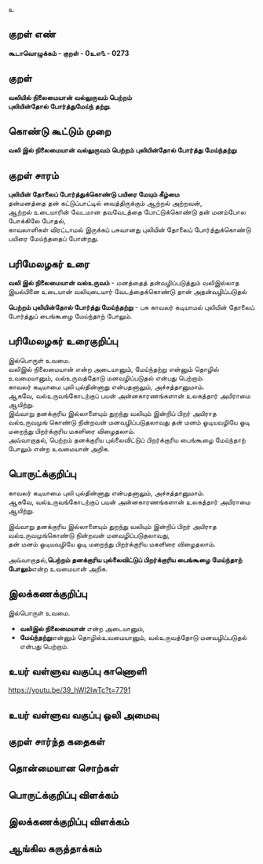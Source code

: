 உ

## குறள் எண் 

**கூடாவொழுக்கம் - குறள் - 0உஎ௩ - 0273**  

## குறள் 

**வலியில் நிலைமையான் வல்லுருவம் பெற்றம்  
புலியின்தோல் போர்த்துமேய்ந் தற்று.**

## கொண்டு கூட்டும் முறை

**வலி இல் நிலைமையான் வல்லுருவம் பெற்றம் புலியின்தோல் போர்த்து மேய்ந்தற்று**

## குறள் சாரம் 

**புலியின் தோலைப் போர்த்துக்கொண்டு பயிரை மேயும் கீழ்மை**  
தன்மனத்தை தன் கட்டுப்பாட்டில் வைத்திருக்கும் ஆற்றல் அற்றவன்,   
ஆற்றல் உடையாரின் வேடமான தவவேடத்தை போட்டுக்கொண்டு தன் மனம்போல போக்கிலே போதல்,  
காவலாளிகள் விரட்டாமல் இருக்கப் பசுவானது புலியின் தோலைப் போர்த்துக்கொண்டு பயிரை மேய்ந்ததைப் போன்றது.  

## பரிமேலழகர் உரை

**வலி இல் நிலைமையான் வல்உருவம்** - மனத்தைத் தன்வழிப்படுத்தும் வலிஇல்லாத இயல்பினை உடையான் வலியுடையார் வேடத்தைக்கொண்டு தான் அதன்வழிப்படுதல்  

**பெற்றம் புலியின்தோல் போர்த்து மேய்ந்தற்று** - பசு காவலர் கடியாமல் புலியின் தோலைப் போர்த்துப் பைங்கூழை மேய்ந்தாற் போலும்.  

## பரிமேலழகர் உரைகுறிப்பு   

இல்பொருள் உவமை.  
வலிஇல் நிலைமையான் என்ற அடையானும், மேய்ந்தற்று என்னும் தொழில் உவமையானும், வல்உருவத்தோடு மனவழிப்படுதல் என்பது பெற்றாம்.  
காவலர் கடியாமை புலி புல்தின்னாது என்பதனாலும், அச்சத்தானுமாம்.   
ஆகவே, வல்உருவங்கோடற்குப் பயன் அன்னகாரணங்களான் உலகத்தார் அயிராமை ஆயிற்று.   
இவ்வாறு தனக்குரிய இல்லாளையும் துறந்து வலியும் இன்றிப் பிறர் அயிராத வல்உருவமுங் கொண்டு நின்றவன் மனவழிப்படுதலாவது தன் மனம் ஓடியவழியே ஓடி மறைந்து பிறர்க்குரிய மகளிரை விழைதலாம்.  
அவ்வாறாதல், பெற்றம் தனக்குரிய புல்லைவிட்டுப் பிறர்க்குரிய பைங்கூழை மேய்ந்தாற் போலும் என்ற உவமையான் அறிக.  

## பொருட்க்குறிப்பு 

காவலர் கடியாமை புலி புல்தின்னாது என்பதனாலும், அச்சத்தானுமாம்.   
ஆகவே, வல்உருவங்கோடற்குப் பயன் அன்னகாரணங்களான் உலகத்தார் அயிராமை ஆயிற்று.   

இவ்வாறு தனக்குரிய இல்லாளையும் துறந்து வலியும் இன்றிப் பிறர் அயிராத வல்உருவமுங்கொண்டு நின்றவன் மனவழிப்படுதலாவது,  
தன் மனம் ஓடியவழியே ஓடி மறைந்து பிறர்க்குரிய மகளிரை விழைதலாம்.   

அவ்வாறாதல்,**பெற்றம் தனக்குரிய புல்லைவிட்டுப் பிறர்க்குரிய பைங்கூழை மேய்ந்தாற் போலும்**என்ற உவமையான் அறிக.  

## இலக்கணக்குறிப்பு  

இல்பொருள் உவமை.   

* **வலிஇல் நிலைமையான்** என்ற அடையானும்,  
* **மேய்ந்தற்று**என்னும் தொழில்உவமையானும், வல்உருவத்தோடு மனவழிப்படுதல் என்பது பெற்றாம்.  

## உயர் வள்ளுவ வகுப்பு காணொளி

https://youtu.be/39_hWl2IwTc?t=7791

## உயர் வள்ளுவ வகுப்பு ஒலி அமைவு 

 
## குறள் சார்ந்த கதைகள் 


## தொன்மையான சொற்கள்


## பொருட்க்குறிப்பு விளக்கம்


## இலக்கணக்குறிப்பு விளக்கம்


## ஆங்கில கருத்தாக்கம் 


